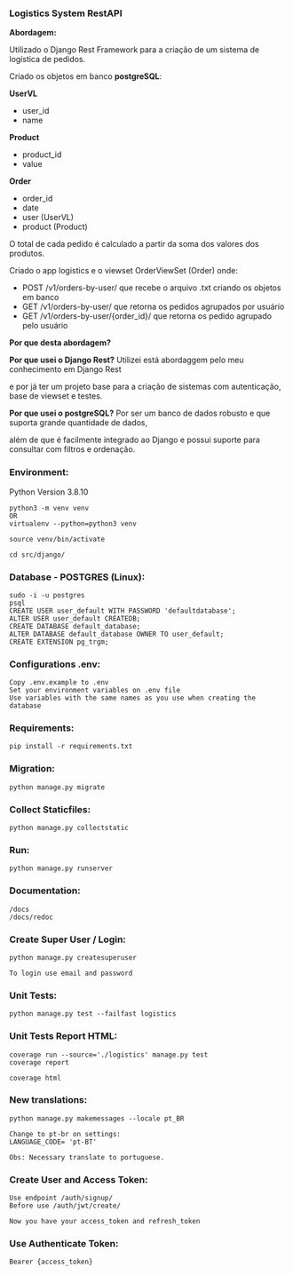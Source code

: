 ### Logistics System RestAPI
**Abordagem:** 

Utilizado o Django Rest Framework para a criação de um sistema de logística de pedidos.

Criado os objetos em banco **postgreSQL**:

**UserVL** 
- user_id
- name

**Product** 
- product_id
- value

**Order** 
- order_id
- date
- user (UserVL)
- product (Product)

O total de cada pedido é calculado a partir da soma dos valores dos produtos.

Criado o app logistics e o viewset OrderViewSet (Order) onde:

- POST /v1/orders-by-user/ que recebe o arquivo .txt criando os objetos em banco
- GET /v1/orders-by-user/ que retorna os pedidos agrupados por usuário
- GET /v1/orders-by-user/{order_id}/ que retorna os pedido agrupado pelo usuário

**Por que desta abordagem?**

**Por que usei o Django Rest?** Utilizei está abordaggem pelo meu conhecimento em Django Rest

e por já ter um projeto base para a criação de sistemas com autenticação, base de viewset e testes.

**Por que usei o postgreSQL?** Por ser um banco de dados robusto e que suporta grande quantidade de dados, 

além de que é facilmente integrado ao Django e possui suporte para consultar com filtros e ordenação.


### Environment: 
Python Version 3.8.10
```
python3 -m venv venv 
OR
virtualenv --python=python3 venv

source venv/bin/activate

cd src/django/
```


### Database - POSTGRES (Linux): 
```
sudo -i -u postgres
psql
CREATE USER user_default WITH PASSWORD 'defaultdatabase';
ALTER USER user_default CREATEDB;
CREATE DATABASE default_database;
ALTER DATABASE default_database OWNER TO user_default;
CREATE EXTENSION pg_trgm;
```


### Configurations .env: 
```
Copy .env.example to .env
Set your environment variables on .env file
Use variables with the same names as you use when creating the database
```


### Requirements: 
```
pip install -r requirements.txt
```


### Migration: 
```
python manage.py migrate
```


### Collect Staticfiles: 
```
python manage.py collectstatic   
```


### Run: 
```
python manage.py runserver
```


### Documentation: 
```
/docs
/docs/redoc
```


### Create Super User / Login: 
```
python manage.py createsuperuser 

To login use email and password
```


### Unit Tests: 
```
python manage.py test --failfast logistics
```

### Unit Tests Report HTML: 
```
coverage run --source='./logistics' manage.py test
coverage report

coverage html
```


### New translations:
```
python manage.py makemessages --locale pt_BR

Change to pt-br on settings:
LANGUAGE_CODE= 'pt-BT'

Obs: Necessary translate to portuguese.
```


### Create User and Access Token: 
```
Use endpoint /auth/signup/ 
Before use /auth/jwt/create/ 

Now you have your access_token and refresh_token
```


### Use Authenticate Token: 
```
Bearer {access_token}
```

